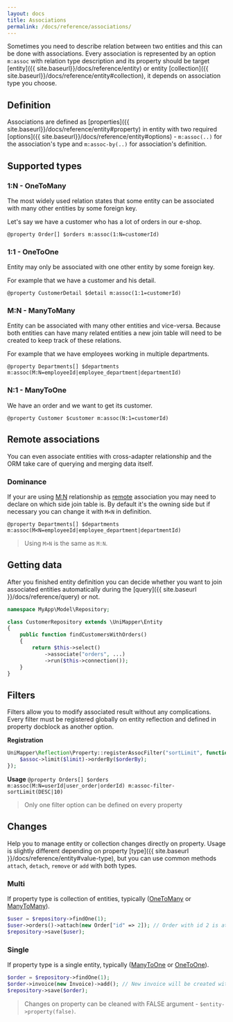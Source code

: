 ```yaml
---
layout: docs
title: Associations
permalink: /docs/reference/associations/
---
```


Sometimes you need to describe relation between two entities and this can be done with associations. Every association is represented by an option `m:assoc` with relation type description and its property should be target [entity]({{ site.baseurl}}/docs/reference/entity) or entity [collection]({{ site.baseurl}}/docs/reference/entity#collection), it depends on association type you choose.

## Definition
Associations are defined as [properties]({{ site.baseurl}}/docs/reference/entity#property) in entity with two required [options]({{ site.baseurl}}/docs/reference/entity#options) - `m:assoc(..)` for the association's type and `m:assoc-by(..)` for association's definition.

## Supported types

### 1:N - OneToMany
The most widely used relation states that some entity can be associated with many other entities by some foreign key.

Let's say we have a customer who has a lot of orders in our e-shop.

`@property Order[] $orders m:assoc(1:N=customerId)`

### 1:1 - OneToOne
Entity may only be associated with one other entity by some foreign key.

For example that we have a customer and his detail.

`@property CustomerDetail $detail m:assoc(1:1=customerId)`

### M:N - ManyToMany
Entity can be associated with many other entities and vice-versa. Because both entities can have many related entities a new join table will need to be created to keep track of these relations.

For example that we have employees working in multiple departments.

`@property Departments[] $departments m:assoc(M:N=employeeId|employee_department|departmentId)`

### N:1 - ManyToOne
We have an order and we want to get its customer.

`@property Customer $customer m:assoc(N:1=customerId)`

## Remote associations

You can even associate entities with cross-adapter relationship and the ORM take care of querying and merging data itself.

### Dominance

If your are using [M:N](#mn---manytomany) relationship as [remote](#remote-associations) association you may need to declare on which side join table is.
By default it's the owning side but if necessary you can change it with `M<N` in definition.

`@property Departments[] $departments m:assoc(M<N=employeeId|employee_department|departmentId)`

> Using `M>N` is the same as `M:N`.

## Getting data
After you finished entity definition you can decide whether you want to join associated entities automatically during the [query]({{ site.baseurl }}/docs/reference/query) or not.

~~~ php
namespace MyApp\Model\Repository;

class CustomerRepository extends \UniMapper\Entity
{
    public function findCustomersWithOrders()
    {
        return $this->select()
            ->associate("orders", ...)
            ->run($this->connection());
    }
}
~~~

## Filters
Filters allow you to modify associated result without any complications. Every filter must be registered globally on entity reflection and defined in property docblock as another option.

**Registration**

~~~ php
UniMapper\Reflection\Property::registerAssocFilter("sortLimit", function (UniMapper\Association\Multi $assoc, $orderBy = "ASC", $limit = 10) {
    $assoc->limit($limit)->orderBy($orderBy);
});
~~~

**Usage**
`@property Orders[] $orders m:assoc(M:N=userId|user_order|orderId) m:assoc-filter-sortLimit(DESC|10)`

> Only one filter option can be defined on every property

## Changes
Help you to manage entity or collection changes directly on property. Usage is slightly different depending on property [type]({{ site.baseurl }}/docs/reference/entity#value-type), but you can use common methods `attach`, `detach`, `remove` or `add` with both types.

### Multi
If property type is collection of entities, typically ([OneToMany](#n---onetomany) or [ManyToMany](#mn---manytomany)).

~~~ php
$user = $repository->findOne(1);
$user->orders()->attach(new Order["id" => 2]); // Order with id 2 is attached to user with id 1 so only one new record in join table will be added after save
$repository->save($user);
~~~

### Single
If property type is a single entity, typically ([ManyToOne](#n1---manytoone) or [OneToOne](#onetoone)).

~~~ php
$order = $repository->findOne(1);
$order->invoice(new Invoice)->add(); // New invoice will be created with relation to order with id 1 after save
$repository->save($order);
~~~

> Changes on property can be cleaned with FALSE argument - `$entity->property(false)`.
